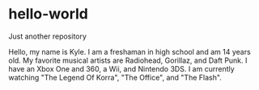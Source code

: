 # hello-world
Just another repository


Hello, my name is Kyle. I am a freshaman in high school and am 14 years old. My favorite musical artists are Radiohead, Gorillaz, and Daft Punk. I have an Xbox One and 360, a Wii, and Nintendo 3DS. I am currently watching "The Legend Of Korra", "The Office", and "The Flash".
